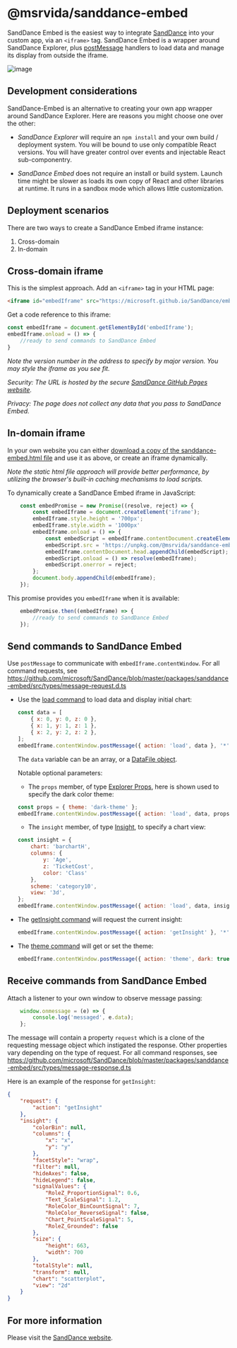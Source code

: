 # @msrvida/sanddance-embed

SandDance Embed is the easiest way to integrate [SandDance](https://microsoft.github.io/SandDance/) into your custom app, via an `<iframe>` tag. SandDance Embed is a wrapper around SandDance Explorer, plus [postMessage](https://developer.mozilla.org/en-US/docs/Web/API/Window/postMessage) handlers to load data and manage its display from outside the iframe.

![image](https://user-images.githubusercontent.com/11507384/72197128-a99cdd80-33d2-11ea-9b49-5d470db0abc1.png)

## Development considerations
SandDance-Embed is an alternative to creating your own app wrapper around SandDance Explorer. Here are reasons you might choose one over the other:

* *SandDance Explorer* will require an `npm install` and your own build / deployment system. You will be bound to use only compatible React versions. You will have greater control over events and injectable React sub-componentry.

* *SandDance Embed* does not require an install or build system. Launch time might be slower as loads its own copy of React and other libraries at runtime. It runs in a sandbox mode which allows little customization.

## Deployment scenarios
There are two ways to create a SandDance Embed iframe instance:
1. Cross-domain
2. In-domain

## Cross-domain iframe
This is the simplest approach. Add an `<iframe>` tag in your HTML page:
```html
<iframe id="embedIframe" src="https://microsoft.github.io/SandDance/embed/v4/sanddance-embed.html" style="height:700px;width:100%"></iframe>
```

Get a code reference to this iframe:
```js
const embedIframe = document.getElementById('embedIframe');
embedIframe.onload = () => {
    //ready to send commands to SandDance Embed
}
```

*Note the version number in the address to specify by major version. You may style the iframe as you see fit.*

*Security: The URL is hosted by the secure [SandDance GitHub Pages website](https://github.com/microsoft/SandDance/tree/master/docs/embed).*

*Privacy: The page does not collect any data that you pass to SandDance Embed.*

## In-domain iframe
In your own website you can either [download a copy of the sanddance-embed.html file](https://microsoft.github.io/SandDance/embed/v4/sanddance-embed.html) and use it as above, or create an iframe dynamically.

*Note the static html file approach will provide better performance, by utilizing the browser's built-in caching mechanisms to load scripts.*

To dynamically create a SandDance Embed iframe in JavaScript:
```js
    const embedPromise = new Promise((resolve, reject) => {
        const embedIframe = document.createElement('iframe');
        embedIframe.style.height = '700px';
        embedIframe.style.width = '1000px'
        embedIframe.onload = () => {
            const embedScript = embedIframe.contentDocument.createElement('script');
            embedScript.src = 'https://unpkg.com/@msrvida/sanddance-embed@4/dist/umd/sanddance-embed.js';
            embedIframe.contentDocument.head.appendChild(embedScript);
            embedScript.onload = () => resolve(embedIframe);
            embedScript.onerror = reject;
        };
        document.body.appendChild(embedIframe);
    });
```
This promise provides you `embedIframe` when it is available:
```js
    embedPromise.then((embedIframe) => {
        //ready to send commands to SandDance Embed
    });
```

## Send commands to SandDance Embed
Use `postMessage` to communicate with `embedIframe.contentWindow`. For all command requests, see https://github.com/microsoft/SandDance/blob/master/packages/sanddance-embed/src/types/message-request.d.ts

* Use the [load command](https://microsoft.github.io/SandDance/docs/sanddance-embed/v4/interfaces/types_message_request.MessageRequest_Load.html) to load data and display initial chart:
    ```js
    const data = [
        { x: 0, y: 0, z: 0 },
        { x: 1, y: 1, z: 1 },
        { x: 2, y: 2, z: 2 },
    ];
    embedIframe.contentWindow.postMessage({ action: 'load', data }, '*');
    ```
    
    The `data` variable can be an array, or a [DataFile object](https://microsoft.github.io/SandDance/docs/sanddance-explorer/v4/interfaces/DataFile.html). 
    
    Notable optional parameters:

    * The `props` member, of type [Explorer Props](https://microsoft.github.io/SandDance/docs/sanddance-explorer/v4/interfaces/Props.html), here is shown used to specify the dark color theme: 
    ```js
    const props = { theme: 'dark-theme' };
    embedIframe.contentWindow.postMessage({ action: 'load', data, props }, '*');
    ```

    * The `insight` member, of type [Insight](https://microsoft.github.io/SandDance/docs/sanddance-specs/v1/interfaces/Insight.html), to specify a chart view: 
    ```js
    const insight = {
        chart: 'barchartH',
        columns: {
            y: 'Age',
            z: 'TicketCost',
            color: 'Class'
        },
        scheme: 'category10',
        view: '3d',
    };
    embedIframe.contentWindow.postMessage({ action: 'load', data, insight }, '*');
    ```

* The [getInsight command](https://microsoft.github.io/SandDance/docs/sanddance-embed/v4/interfaces/types_message_request.MessageRequest_GetInsight.html) will request the current insight:
    ```js
    embedIframe.contentWindow.postMessage({ action: 'getInsight' }, '*');
    ```

* The [theme command](https://microsoft.github.io/SandDance/docs/sanddance-embed/v4/interfaces/types_message_request.MessageRequest_Theme.html) will get or set the theme:
    ```js
    embedIframe.contentWindow.postMessage({ action: 'theme', dark: true }, '*');
    ```

## Receive commands from SandDance Embed
Attach a listener to your own window to observe message passing:
```js
    window.onmessage = (e) => {
        console.log('messaged', e.data);
    };
```
The message will contain a property `request` which is a clone of the requesting message object which instigated the response. Other properties vary depending on the type of request. For all command responses, see https://github.com/microsoft/SandDance/blob/master/packages/sanddance-embed/src/types/message-response.d.ts

 Here is an example of the response for `getInsight`:
```json
{
    "request": {
        "action": "getInsight"
    },
    "insight": {
        "colorBin": null,
        "columns": {
            "x": "x",
            "y": "y"
        },
        "facetStyle": "wrap",
        "filter": null,
        "hideAxes": false,
        "hideLegend": false,
        "signalValues": {
            "RoleZ_ProportionSignal": 0.6,
            "Text_ScaleSignal": 1.2,
            "RoleColor_BinCountSignal": 7,
            "RoleColor_ReverseSignal": false,
            "Chart_PointScaleSignal": 5,
            "RoleZ_Grounded": false
        },
        "size": {
            "height": 663,
            "width": 700
        },
        "totalStyle": null,
        "transform": null,
        "chart": "scatterplot",
        "view": "2d"
    }
}
```

## For more information
Please visit the [SandDance website](https://microsoft.github.io/SandDance/).
